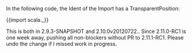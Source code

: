 In the following code, the Ident of the Import has a TransparentPosition:

{{import scala._}}

This is both in 2.9.3-SNAPSHOT and 2.10.0v20120722..
Since 2.11.0-RC1 is one week away, pushing all non-blockers without PR to 2.11.1-RC1. Please undo the change if I missed work in progress.

